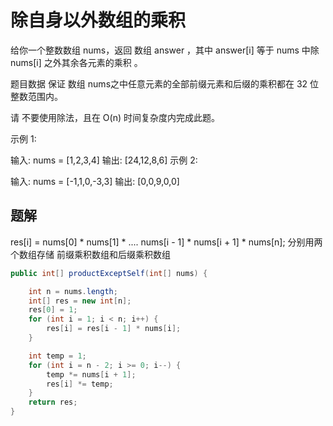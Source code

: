 # 除自身以外数组的乘积

给你一个整数数组 nums，返回 数组 answer ，其中 answer[i] 等于 nums 中除 nums[i] 之外其余各元素的乘积 。

题目数据 保证 数组 nums之中任意元素的全部前缀元素和后缀的乘积都在  32 位 整数范围内。

请 不要使用除法，且在 O(n) 时间复杂度内完成此题。

示例 1:

输入: nums = [1,2,3,4]
输出: [24,12,8,6]
示例 2:

输入: nums = [-1,1,0,-3,3]
输出: [0,0,9,0,0]


## 题解

res[i] = nums[0] * nums[1] * .... nums[i - 1] * nums[i + 1] * nums[n];
分别用两个数组存储 前缀乘积数组和后缀乘积数组

```java
public int[] productExceptSelf(int[] nums) {

    int n = nums.length;
    int[] res = new int[n];
    res[0] = 1;
    for (int i = 1; i < n; i++) {
        res[i] = res[i - 1] * nums[i]; 
    }

    int temp = 1;
    for (int i = n - 2; i >= 0; i--) {
        temp *= nums[i + 1];
        res[i] *= temp;
    }
    return res;
}
```